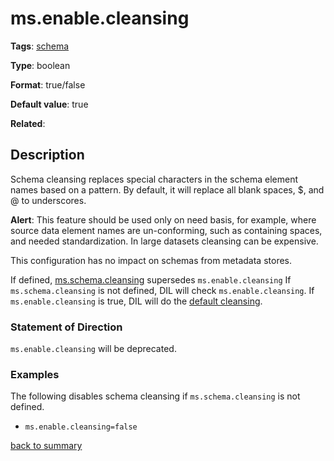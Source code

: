 # ms.enable.cleansing

**Tags**: 
[schema](https://github.com/linkedin/data-integration-library/blob/master/docs/parameters/categories.md#schema-properties)

**Type**: boolean

**Format**: true/false

**Default value**: true

**Related**:

## Description

Schema cleansing replaces special characters in the schema element names based
on a pattern. By default, it will replace all blank spaces, $, and @ to underscores.

**Alert**: This feature should be used only on need basis,
for example, where source data element names are un-conforming, such as 
containing spaces, and needed standardization. In large datasets cleansing 
can be expensive. 

This configuration has no impact on schemas from metadata stores.

If defined, [ms.schema.cleansing](https://github.com/linkedin/data-integration-library/blob/master/docs/parameters/ms.schema.cleansing.md) 
supersedes `ms.enable.cleansing`
If `ms.schema.cleansing` is not defined, DIL will check `ms.enable.cleansing`.
If `ms.enable.cleansing` is true, DIL will do the [default cleansing](https://github.com/linkedin/data-integration-library/blob/master/docs/parameters/ms.schema.cleansing.md). 

### Statement of Direction

`ms.enable.cleansing` will be deprecated.
  
### Examples

The following disables schema cleansing if `ms.schema.cleansing` is not defined. 

- `ms.enable.cleansing=false`
 
[back to summary](https://github.com/linkedin/data-integration-library/blob/master/docs/parameters/summary.md#msenablecleansing)